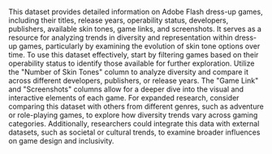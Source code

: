 This dataset provides detailed information on Adobe Flash dress-up games, including their titles, release years, operability status, developers, publishers, available skin tones, game links, and screenshots. It serves as a resource for analyzing trends in diversity and representation within dress-up games, particularly by examining the evolution of skin tone options over time. To use this dataset effectively, start by filtering games based on their operability status to identify those available for further exploration. Utilize the "Number of Skin Tones" column to analyze diversity and compare it across different developers, publishers, or release years. The "Game Link" and "Screenshots" columns allow for a deeper dive into the visual and interactive elements of each game. For expanded research, consider comparing this dataset with others from different genres, such as adventure or role-playing games, to explore how diversity trends vary across gaming categories. Additionally, researchers could integrate this data with external datasets, such as societal or cultural trends, to examine broader influences on game design and inclusivity.






